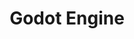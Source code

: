 ---
facebook: https://facebook.com/groups/godotengine
git: https://github.com/godotengine
guide: https://github.com/godotengine/godot/blob/master/logo.svg
logohandle: godotengine
sort: godotengine
title: Godot Engine
twitter: https://x.com/godotengine
website: https://godotengine.org/
wikipedia: https://en.wikipedia.org/wiki/Godot_(game_engine)
---
